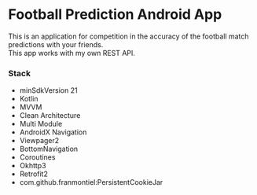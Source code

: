 # Football Prediction Android App

This is an application for competition in the accuracy of the football match predictions with your friends.<br />
This app works with my own REST API.

### Stack
* minSdkVersion 21
* Kotlin
* MVVM
* Clean Architecture
* Multi Module
* AndroidX Navigation
* Viewpager2
* BottomNavigation
* Coroutines
* Okhttp3
* Retrofit2
* com.github.franmontiel:PersistentCookieJar